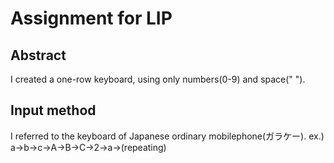 # Assignment for LIP
## Abstract
I created a one-row keyboard, using only numbers(0-9) and space(" ").
## Input method
I referred to the keyboard of Japanese ordinary mobilephone(ガラケー).
ex.) a->b->c->A->B->C->2->a->(repeating)